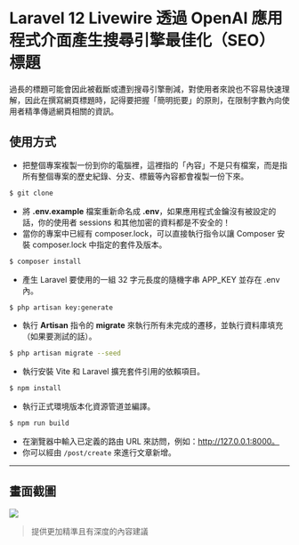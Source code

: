 # Laravel 12 Livewire 透過 OpenAI 應用程式介面產生搜尋引擎最佳化（SEO）標題

過長的標題可能會因此被截斷或遭到搜尋引擎刪減，對使用者來說也不容易快速理解，因此在撰寫網頁標題時，記得要把握「簡明扼要」的原則，在限制字數內向使用者精準傳遞網頁相關的資訊。

## 使用方式
- 把整個專案複製一份到你的電腦裡，這裡指的「內容」不是只有檔案，而是指所有整個專案的歷史紀錄、分支、標籤等內容都會複製一份下來。
```sh
$ git clone
```
- 將 __.env.example__ 檔案重新命名成 __.env__，如果應用程式金鑰沒有被設定的話，你的使用者 sessions 和其他加密的資料都是不安全的！
- 當你的專案中已經有 composer.lock，可以直接執行指令以讓 Composer 安裝 composer.lock 中指定的套件及版本。
```sh
$ composer install
```
- 產生 Laravel 要使用的一組 32 字元長度的隨機字串 APP_KEY 並存在 .env 內。
```sh
$ php artisan key:generate
```
- 執行 __Artisan__ 指令的 __migrate__ 來執行所有未完成的遷移，並執行資料庫填充（如果要測試的話）。
```sh
$ php artisan migrate --seed
```
- 執行安裝 Vite 和 Laravel 擴充套件引用的依賴項目。
```sh
$ npm install
```
- 執行正式環境版本化資源管道並編譯。
```sh
$ npm run build
```
- 在瀏覽器中輸入已定義的路由 URL 來訪問，例如：http://127.0.0.1:8000。
- 你可以經由 `/post/create` 來進行文章新增。

----

## 畫面截圖
![](https://i.imgur.com/4U7a6Tp.gif)
> 提供更加精準且有深度的內容建議
